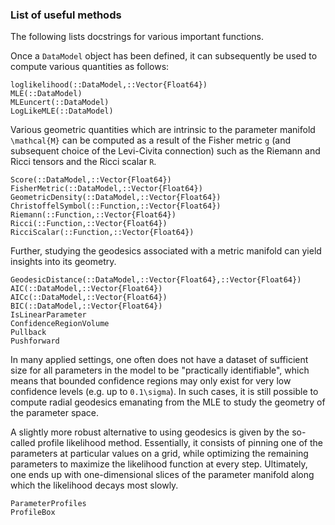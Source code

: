 
### List of useful methods


The following lists docstrings for various important functions.




Once a `DataModel` object has been defined, it can subsequently be used to compute various quantities as follows:

```@docs
loglikelihood(::DataModel,::Vector{Float64})
MLE(::DataModel)
MLEuncert(::DataModel)
LogLikeMLE(::DataModel)
```

Various geometric quantities which are intrinsic to the parameter manifold ``\mathcal{M}`` can be computed as a result of the Fisher metric ``g`` (and subsequent choice of the Levi-Civita connection) such as the Riemann and Ricci tensors and the Ricci scalar ``R``.
```@docs
Score(::DataModel,::Vector{Float64})
FisherMetric(::DataModel,::Vector{Float64})
GeometricDensity(::DataModel,::Vector{Float64})
ChristoffelSymbol(::Function,::Vector{Float64})
Riemann(::Function,::Vector{Float64})
Ricci(::Function,::Vector{Float64})
RicciScalar(::Function,::Vector{Float64})
```

Further, studying the geodesics associated with a metric manifold can yield insights into its geometry.
```@docs
GeodesicDistance(::DataModel,::Vector{Float64},::Vector{Float64})
AIC(::DataModel,::Vector{Float64})
AICc(::DataModel,::Vector{Float64})
BIC(::DataModel,::Vector{Float64})
IsLinearParameter
ConfidenceRegionVolume
Pullback
Pushforward
```

In many applied settings, one often does not have a dataset of sufficient size for all parameters in the model to be "practically identifiable", which means that bounded confidence regions may only exist for very low confidence levels (e.g. up to ``0.1\sigma``). In such cases, it is still possible to compute radial geodesics emanating from the MLE to study the geometry of the parameter space.

A slightly more robust alternative to using geodesics is given by the so-called profile likelihood method. Essentially, it consists of pinning one of the parameters at particular values on a grid, while optimizing the remaining parameters to maximize the likelihood function at every step. Ultimately, one ends up with one-dimensional slices of the parameter manifold along which the likelihood decays most slowly.

```@docs
ParameterProfiles
ProfileBox
```
